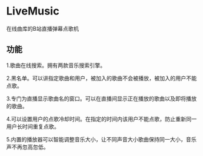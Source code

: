 # LiveMusic
在线曲库的B站直播弹幕点歌机
## 功能
1.歌曲在线搜索。拥有两款音乐搜索引擎。

2.黑名单。可以讲指定歌曲和用户，被加入的歌曲不会被播放，被加入的用户不能点歌。

3.专门为直播显示歌曲名的窗口。可以在直播间显示正在播放的歌曲以及即将播放的歌曲。

4.可以设置用户的点歌冷却时间。在指定的时间内该用户不能点歌，防止重新同一用户长时间重复点歌。

5.内置的播放器可以智能调整音乐大小，让不同声音大小歌曲保持同一大小，音乐声不再忽高忽低。

